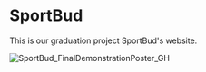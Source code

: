 # SportBud
This is our graduation project SportBud's website.

![SportBud_FinalDemonstrationPoster_GH](https://github.com/serroto/SportBud/assets/71097293/3f240b79-4995-473e-bf2b-f7fa2a9197eb)
